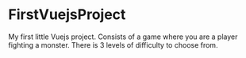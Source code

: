 # FirstVuejsProject
My first little Vuejs project. Consists of a game where you are a player fighting a monster. There is 3 levels of difficulty to choose from.
